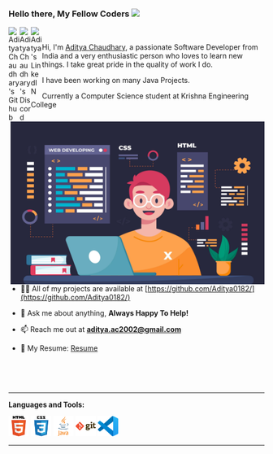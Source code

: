 ### Hello there, My Fellow Coders <img src="https://media.giphy.com/media/hvRJCLFzcasrR4ia7z/giphy.gif" width="25px">
<a href="https://github.com/Aditya0182">
  <img align="left" alt="Aditya Chaudhary's Github" width="22px" src="https://cdn.simpleicons.org/github" />
</a>
<a href="https://discord.gg/FDSGrX2r4S">
  <img align="left" alt="Aditya Chaudhary's Discord" width="22px" src="https://cdn.simpleicons.org/discord" />
</a>
<a href="www.linkedin.com/in/aditya-chaudhary-521925258">
  <img align="left" alt="Aditya's LinkedIN" width="22px" src="https://cdn.simpleicons.org/linkedin" />
</a>

<br>

Hi, I'm [Aditya Chaudhary](https://linkedin.com/in/aditya-chaudhary-521925258), a passionate Software Developer from India and a very enthusiastic person who loves to learn new things. I take great pride in the quality of work I do.

I have been working on many Java Projects.

Currently a Computer Science student at Krishna Engineering College

  <img align="right" alt="Code" src="https://raw.githubusercontent.com/Lucky0108/Lucky0108/master/img/codeView.jpg?raw=true" width="500" height="320" />

- 👨‍💻 All of my projects are available at [https://github.com/Aditya0182/](https://github.com/Aditya0182/)

- 💬 Ask me about anything, **Always Happy To Help!**

- 📫 Reach me out at **aditya.ac2002@gmail.com**

- 📄 My Resume: [Resume](https://drive.google.com/file/d/1vE663E9E6qQ2303J9U3wrOD0Ys4BUz8O/view?usp=drive_link)

<br> <br> <br>
<hr>

**Languages and Tools:**  

<code><img height="40" src="https://raw.githubusercontent.com/github/explore/80688e429a7d4ef2fca1e82350fe8e3517d3494d/topics/html/html.png"></code>
<code><img height="40" src="https://raw.githubusercontent.com/github/explore/80688e429a7d4ef2fca1e82350fe8e3517d3494d/topics/css/css.png"></code>
<code><img height="40" src="https://raw.githubusercontent.com/github/explore/80688e429a7d4ef2fca1e82350fe8e3517d3494d/topics/java/java.png"></code>
<code><img height="40" src="https://raw.githubusercontent.com/github/explore/80688e429a7d4ef2fca1e82350fe8e3517d3494d/topics/git/git.png"></code>
<code><img height="40" src="https://raw.githubusercontent.com/github/explore/80688e429a7d4ef2fca1e82350fe8e3517d3494d/topics/visual-studio-code/visual-studio-code.png"></code>

___
